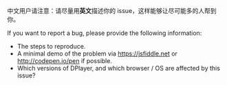中文用户请注意：请尽量用**英文**描述你的 issue，这样能够让尽可能多的人帮到你。

If you want to report a bug, please provide the following information:

- The steps to reproduce.
- A minimal demo of the problem via https://jsfiddle.net or http://codepen.io/pen if possible.
- Which versions of DPlayer, and which browser / OS are affected by this issue?

<!-- Love DPlayer? Please consider supporting our project:
👉  https://github.com/MoePlayer/DPlayer#donate -->